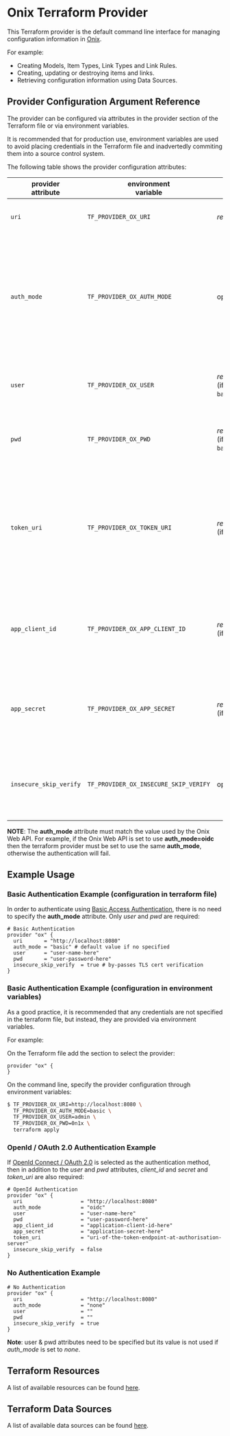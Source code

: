 # Onix Terraform Provider

This Terraform provider is the default command line interface for managing configuration information in [Onix](https://onix.gatblau.org).

For example:

- Creating Models, Item Types, Link Types and Link Rules.
- Creating, updating or destroying items and links.
- Retrieving configuration information using Data Sources.

## Provider Configuration Argument Reference

The provider can be configured via attributes in the provider section of the Terraform file or via environment variables.

It is recommended that for production use, environment variables are used to avoid placing credentials in the Terraform file and inadvertedly commiting them into a source control system.

The following table shows the provider configuration attributes:

| provider<br>attribute | environment<br>variable | use | description | example |
|---|---|---|---|---|
| `uri` | `TF_PROVIDER_OX_URI` | *required* | *The URI of Onix Web API where the provider will connect.* | `http://localhost:8080` |
| `auth_mode` | `TF_PROVIDER_OX_AUTH_MODE` | optional | *Defines the method used by the provider to authenticate with the Onix Web API. If not specified, it defaults to __basic__ (basic authentication). Other possible value as __none__ or __oidc__ (OpenId Connect).* | `basic` |
| `user` | `TF_PROVIDER_OX_USER` | *required*<br>(if `basic`) | *A unique sequence of characters used to identify a user of the Onix Web API.* | `admin`, `reader` or `writer` |
| `pwd` | `TF_PROVIDER_OX_PWD` | *required*<br>(if `basic`) | *A secret word supplied by the user in order to gain access to the Onix Web API.* | `pwd0012asx!` |
| `token_uri` | `TF_PROVIDER_OX_TOKEN_URI` | *required*<br>(if `oidc`) | *The OAuth 2.0 server endpoint where the ox provider exchanges the user credentials, client ID and client secret, for an access token. It is only required if _auth_mode_ is set to _oidc_.* | `https://token-server.com/oauth2/default/v1/token` |
| `app_client_id` | `TF_PROVIDER_OX_APP_CLIENT_ID` | *required*<br>(if `oidc`) | *The public identifier for the Onix Web API defined by the OAUth 2.0 server. It is only required if _auth_mode_ is set to _oidc_.* | `character string of lenght determined by implementation` |
| `app_secret` | `TF_PROVIDER_OX_APP_SECRET` | *required*<br>(if `oidc`) | *A secret known only to the application and the authorisation server. It is only required if _auth_mode_ is set to _oidc_.* | `character string of lenght determined by implementation` |
| `insecure_skip_verify` | `TF_PROVIDER_OX_INSECURE_SKIP_VERIFY` | optional | *A flag indicating whether the calls to the Web API should skip TLS certificate verification.* | defaults to true |

__NOTE__: The __auth_mode__ attribute must match the value used by the Onix Web API. For example, if the Onix Web API is set to use __auth_mode=oidc__ then the terraform provider must be set to use the same __auth_mode__, otherwise the authentication will fail.

## Example Usage

### Basic Authentication Example (configuration in terraform file)

In order to authenticate using [Basic Access Authentication](https://en.wikipedia.org/wiki/Basic_access_authentication), there is no need to specify the __auth_mode__ attribute. Only _user_ and _pwd_ are required:

```hcl-terraform
# Basic Authentication
provider "ox" {
  uri       = "http://localhost:8080"
  auth_mode = "basic" # default value if no specified
  user      = "user-name-here"
  pwd       = "user-password-here"
  insecure_skip_verify  = true # by-passes TLS cert verification 
}
```

### Basic Authentication Example (configuration in environment variables)

As a good practice, it is recommended that any credentials are not specified in the terraform file, but instead, they are provided via environment variables.

For example:

On the Terraform file add the section to select the provider:

```hcl-terraform
provider "ox" {
}
```

On the command line, specify the provider configuration through environment variables:

```bash
$ TF_PROVIDER_OX_URI=http://localhost:8080 \
  TF_PROVIDER_OX_AUTH_MODE=basic \
  TF_PROVIDER_OX_USER=admin \
  TF_PROVIDER_OX_PWD=0n1x \
  terraform apply
```

### OpenId / OAuth 2.0 Authentication Example

If [OpenId Connect / OAuth 2.0](https://openid.net/connect/) is selected as the authentication method, then in addition to the _user_ and _pwd_ attributes, _client_id_ and _secret_ and _token_uri_ are also required:

```hcl-terraform
# OpenId Authentication
provider "ox" {
  uri                   = "http://localhost:8080"
  auth_mode             = "oidc"
  user                  = "user-name-here"
  pwd                   = "user-password-here"
  app_client_id         = "application-client-id-here"
  app_secret            = "application-secret-here"
  token_uri             = "uri-of-the-token-endpoint-at-authorisation-server"
  insecure_skip_verify  = false
}
```

### No Authentication Example

```hcl-terraform
# No Authentication
provider "ox" {
  uri                   = "http://localhost:8080"
  auth_mode             = "none"
  user                  = ""
  pwd                   = ""
  insecure_skip_verify  = true
}
```

__Note__: user & pwd attributes need to be specified but its value is not used if _auth_mode_ is set to _none_.

## Terraform Resources

A list of available resources can be found [here](resources/index.md).

## Terraform Data Sources

A list of available data sources can be found [here](datasources/index.md).
